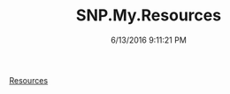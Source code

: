 ﻿---
title: SNP.My.Resources
date: 6/13/2016 9:11:21 PM
---

[Resources](T-SNP.My.Resources.Resources.html)
